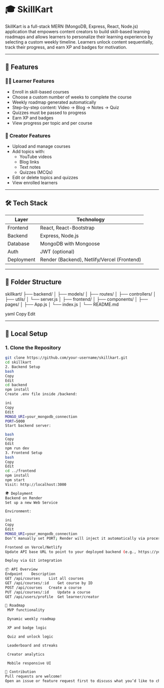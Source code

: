 
# 🎓 SkillKart

SkillKart is a full-stack MERN (MongoDB, Express, React, Node.js) application that empowers content creators to build skill-based learning roadmaps and allows learners to personalize their learning experience by selecting a custom weekly timeline. Learners unlock content sequentially, track their progress, and earn XP and badges for motivation.

---

## 🌟 Features

### 👨‍🎓 Learner Features

- Enroll in skill-based courses
- Choose a custom number of weeks to complete the course
- Weekly roadmap generated automatically
- Step-by-step content: Video → Blog → Notes → Quiz
- Quizzes must be passed to progress
- Earn XP and badges
- View progress per topic and per course

### 🎨 Creator Features

- Upload and manage courses
- Add topics with:
  - YouTube videos
  - Blog links
  - Text notes
  - Quizzes (MCQs)
- Edit or delete topics and quizzes
- View enrolled learners

---

## 🛠️ Tech Stack

| Layer      | Technology                                  |
| ---------- | ------------------------------------------- |
| Frontend   | React, React-Bootstrap                      |
| Backend    | Express, Node.js                            |
| Database   | MongoDB with Mongoose                       |
| Auth       | JWT (optional)                              |
| Deployment | Render (Backend), Netlify/Vercel (Frontend) |

---

## 📁 Folder Structure

skillkart/
├── backend/
│ ├── models/
│ ├── routes/
│ ├── controllers/
│ ├── utils/
│ └── server.js
│
├── frontend/
│ ├── components/
│ ├── pages/
│ ├── App.js
│ └── index.js
│
└── README.md

yaml
Copy
Edit

---

## 🔧 Local Setup

### 1. Clone the Repository

```bash
git clone https://github.com/your-username/skillkart.git
cd skillkart
2. Backend Setup
bash
Copy
Edit
cd backend
npm install
Create .env file inside /backend:

ini
Copy
Edit
MONGO_URI=your_mongodb_connection
PORT=5000
Start backend server:

bash
Copy
Edit
npm run dev
3. Frontend Setup
bash
Copy
Edit
cd ../frontend
npm install
npm start
Visit: http://localhost:3000

🌍 Deployment
Backend on Render
Set up a new Web Service

Environment:

ini
Copy
Edit
MONGO_URI=your_mongodb_connection
Don’t manually set PORT; Render will inject it automatically via process.env.PORT

Frontend on Vercel/Netlify
Update API base URL to point to your deployed backend (e.g., https://your-api.onrender.com)

Deploy via Git integration

📦 API Overview
Endpoint	Description
GET /api/courses	List all courses
GET /api/courses/:id	Get course by ID
POST /api/courses	Create a course
PUT /api/courses/:id	Update a course
GET /api/users/profile	Get learner/creator

🚧 Roadmap
 MVP functionality

 Dynamic weekly roadmap

 XP and badge logic

 Quiz and unlock logic

 Leaderboard and streaks

 Creator analytics

 Mobile responsive UI

🤝 Contribution
Pull requests are welcome!
Open an issue or feature request first to discuss what you’d like to change.
```
